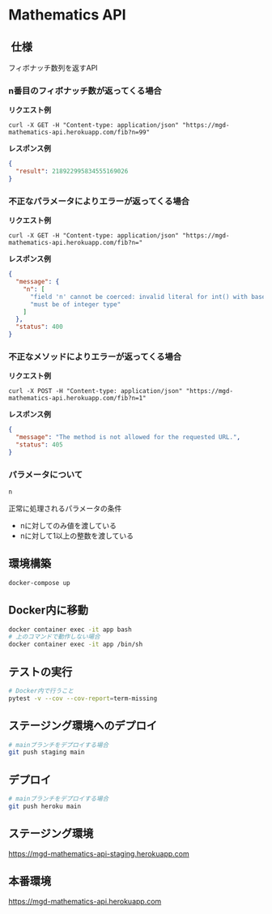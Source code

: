 # Mathematics API

##  仕様
フィボナッチ数列を返すAPI

### n番目のフィボナッチ数が返ってくる場合
**リクエスト例**
```
curl -X GET -H "Content-type: application/json" "https://mgd-mathematics-api.herokuapp.com/fib?n=99"
```
**レスポンス例**
```json
{
  "result": 218922995834555169026
}
```

### 不正なパラメータによりエラーが返ってくる場合
**リクエスト例**
```
curl -X GET -H "Content-type: application/json" "https://mgd-mathematics-api.herokuapp.com/fib?n="
```
**レスポンス例**
```json
{
  "message": {
    "n": [
      "field 'n' cannot be coerced: invalid literal for int() with base 10: ''",
      "must be of integer type"
    ]
  },
  "status": 400
}
```
### 不正なメソッドによりエラーが返ってくる場合
**リクエスト例**
```
curl -X POST -H "Content-type: application/json" "https://mgd-mathematics-api.herokuapp.com/fib?n=1"
```
**レスポンス例**
```json
{
  "message": "The method is not allowed for the requested URL.",
  "status": 405
}
```
### パラメータについて
```bash
n
```
正常に処理されるパラメータの条件
- nに対してのみ値を渡している
- nに対して1以上の整数を渡している

## 環境構築
```bash
docker-compose up
```

## Docker内に移動
```bash
docker container exec -it app bash
# 上のコマンドで動作しない場合
docker container exec -it app /bin/sh
```

## テストの実行
```bash
# Docker内で行うこと
pytest -v --cov --cov-report=term-missing
```

## ステージング環境へのデプロイ
```bash
# mainブランチをデプロイする場合
git push staging main
```

## デプロイ
```bash
# mainブランチをデプロイする場合
git push heroku main
```

## ステージング環境
https://mgd-mathematics-api-staging.herokuapp.com

## 本番環境
https://mgd-mathematics-api.herokuapp.com

